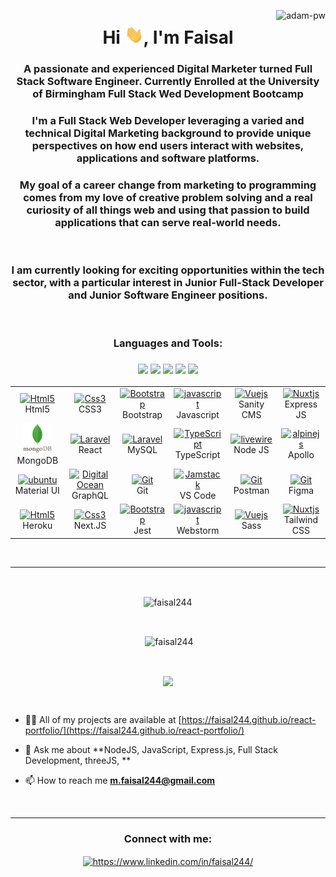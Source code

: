 <p><img align="right" src="https://github.com/Adam-pw/Adam-pw/blob/main/animation_500_kxa883sd.gif" alt="adam-pw" /></p>

<h1 align="center">Hi <img src="https://raw.githubusercontent.com/ABSphreak/ABSphreak/master/gifs/Hi.gif"width="30px">, I'm Faisal</h1>
<h3 align="center">A passionate and experienced Digital Marketer turned Full Stack Software Engineer. Currently Enrolled at the University of Birmingham Full Stack Wed Development Bootcamp</h3>

<h3 align="center">I'm a Full Stack Web Developer leveraging a varied and technical Digital Marketing background to provide unique perspectives on how end users interact with websites, applications and software platforms.</h3>


<h3 align="center">My goal of a career change from marketing to programming comes from my love of creative problem solving and a real curiosity of all things web and using that passion to build applications that can serve real-world needs.</h3>
<br>

<h3 align="center">I am currently looking for exciting opportunities within the tech sector, with a particular interest in Junior Full-Stack Developer and Junior Software Engineer positions.</h3>
<br>

 
<h3 align="center">  Languages and Tools: </h3>


<h3 align="center"><img src = "https://media2.giphy.com/media/QssGEmpkyEOhBCb7e1/giphy.gif?cid=ecf05e47a0n3gi1bfqntqmob8g9aid1oyj2wr3ds3mg700bl&rid=giphy.gif" width = 4%>
<img src = "https://media2.giphy.com/media/QssGEmpkyEOhBCb7e1/giphy.gif?cid=ecf05e47a0n3gi1bfqntqmob8g9aid1oyj2wr3ds3mg700bl&rid=giphy.gif" width = 4%>
<img src = "https://media2.giphy.com/media/QssGEmpkyEOhBCb7e1/giphy.gif?cid=ecf05e47a0n3gi1bfqntqmob8g9aid1oyj2wr3ds3mg700bl&rid=giphy.gif" width = 4%>
<img src = "https://media2.giphy.com/media/QssGEmpkyEOhBCb7e1/giphy.gif?cid=ecf05e47a0n3gi1bfqntqmob8g9aid1oyj2wr3ds3mg700bl&rid=giphy.gif" width = 4%>
<img src = "https://media2.giphy.com/media/QssGEmpkyEOhBCb7e1/giphy.gif?cid=ecf05e47a0n3gi1bfqntqmob8g9aid1oyj2wr3ds3mg700bl&rid=giphy.gif" width = 4%></h3>
<table align="center">
  <tr>
      <td align="center" width="96">
      <a href="#html5">
        <img src="https://seeklogo.com/images/H/html5-without-wordmark-color-logo-14D252D878-seeklogo.com.png" width="48" height="48" alt="Html5" />
      </a>
      <br>Html5
    </td>   
    <td align="center" width="96">
      <a href="#css3">
        <img src="https://upload.wikimedia.org/wikipedia/commons/thumb/6/62/CSS3_logo.svg/48px-CSS3_logo.svg.png" width="48" height="48" alt="Css3" />
      </a>
      <br>CSS3
    </td>
     <td align="center" width="96">
      <a href="#bootstrap">
        <img src="https://cdn.worldvectorlogo.com/logos/bootstrap-4.svg" width="48" height="48" alt="Bootstrap" />
      </a>
      <br>Bootstrap
    </td>
     <td align="center" width="96">
      <a href="#js">
        <img src="https://upload.wikimedia.org/wikipedia/commons/thumb/9/99/Unofficial_JavaScript_logo_2.svg/1024px-Unofficial_JavaScript_logo_2.svg.png" width="48" height="48" alt="javascript" />
      </a>
      <br>Javascript
    </td>
     <td align="center" width="96">
      <a href="#vuejs">
        <img src="https://avatars.githubusercontent.com/u/17177659?s=280&v=4" width="48" height="48" alt="Vuejs" />
      </a>
      <br>Sanity CMS
    </td>
     <td align="center" width="96">
      <a href="#suhailkakar-tech">
        <img src="https://assets.website-files.com/61ca3f775a79ec5f87fcf937/6202fcdee5ee8636a145a41b_1234-p-500.png" width="48" height="48" alt="Nuxtjs" />
      </a>
      <br>Express JS
    </td>      
  </tr>
  
  <tr>
     <td align="center" width="96">
      <a href="#nuxtjs" >
        <img src="https://raw.githubusercontent.com/devicons/devicon/master/icons/mongodb/mongodb-original-wordmark.svg" width="48" height="48" alt="PHP" />
      </a>
      <br>MongoDB
    </td>
      <td align="center" width="96">
      <a href="#laravel">
        <img src="https://seeklogo.com/images/R/react-logo-7B3CE81517-seeklogo.com.png" width="48" height="48" alt="Laravel" />
      </a>
      <br>React
    </td>
      <td align="center" width="96">
      <a href="#laravel">
        <img src="https://seeklogo.com/images/M/mysql-logo-69B39F7D18-seeklogo.com.png" width="48" height="48" alt="Laravel" />
      </a>
      <br>MySQL
    </td>
     <td align="center" width="96">
      <a href="#ts">
        <img src="https://upload.wikimedia.org/wikipedia/commons/thumb/4/4c/Typescript_logo_2020.svg/1200px-Typescript_logo_2020.svg.png" width="48" height="48" alt="TypeScript" />
      </a>
      <br>TypeScript
    </td>
     <td align="center" width="96">
        <a href="#livewire">
            <img src="https://seeklogo.com/images/N/nodejs-logo-FBE122E377-seeklogo.com.png" width="48" height="48"
                alt="livewire" />
        </a>
        <br>Node JS
    </td>
    <td align="center" width="96">
        <a href="#alpinejs">
            <img src="https://seeklogo.com/images/A/apollo-logo-DC7DD3C444-seeklogo.com.png" width="48"
                height="48" alt="alpinejs" />
        </a>
        <br>Apollo
    </td>   
  </tr>
   <tr>
      <td align="center" width="96">
      <a href="#ubuntu" >
        <img src="https://seeklogo.com/images/M/material-ui-logo-5BDCB9BA8F-seeklogo.com.png" width="48" height="48" alt="ubuntu" />
      </a>
      <br>Material UI
    </td>
     <td align="center" width="96">
      <a href="#digitalocean">
        <img src="https://www.vectorlogo.zone/logos/graphql/graphql-icon.svg" width="48" height="48" alt="Digital Ocean" />
      </a>
      <br>GraphQL
    </td>
      <td align="center" width="96">
      <a href="#git" >
        <img src="https://upload.wikimedia.org/wikipedia/commons/thumb/3/3f/Git_icon.svg/1200px-Git_icon.svg.png" width="48" height="48" alt="Git" />
      </a>
      <br>Git
    </td>
      <td align="center"  width="96">
      <a href="#vscode">
        <img src="https://upload.wikimedia.org/wikipedia/commons/9/9a/Visual_Studio_Code_1.35_icon.svg" width="48" height="48" alt="Jamstack" />
      </a>
      <br>VS Code
    </td>
      <td align="center" width="96">
      <a href="#postman" >
        <img src="https://www.vectorlogo.zone/logos/getpostman/getpostman-icon.svg" width="48" height="48" alt="Git" />
      </a>
      <br>Postman
    </td>
      <td align="center" width="96">
      <a href="#vuepress" >
        <img src="https://www.vectorlogo.zone/logos/figma/figma-icon.svg" width="48" height="48" alt="Git" />
      </a>
      <br>Figma
    </td>
  </tr>

  <tr>
      <td align="center" width="96">
      <a href="#html5">
        <img src="https://www.vectorlogo.zone/logos/heroku/heroku-icon.svg" width="48" height="48" alt="Html5" />
      </a>
      <br>Heroku
    </td>   
    <td align="center" width="96">
      <a href="#css3">
        <img src="https://seeklogo.com/images/N/next-js-logo-8FCFF51DD2-seeklogo.com.png" width="48" height="48" alt="Css3" />
      </a>
      <br>Next.JS
    </td>
     <td align="center" width="96">
      <a href="#bootstrap">
        <img src="https://seeklogo.com/images/J/jest-logo-F9901EBBF7-seeklogo.com.png" width="48" height="48" alt="Bootstrap" />
      </a>
      <br>Jest
    </td>
     <td align="center" width="96">
      <a href="#js">
        <img src="https://seeklogo.com/images/W/webstorm-logo-691E749F21-seeklogo.com.png" width="48" height="48" alt="javascript" />
      </a>
      <br>Webstorm
    </td>
     <td align="center" width="96">
      <a href="#vuejs">
        <img src="https://seeklogo.com/images/S/sass-logo-E41E7734A8-seeklogo.com.png" width="48" height="48" alt="Vuejs" />
      </a>
      <br>Sass
    </td>
     <td align="center" width="96">
      <a href="#suhailkakar-tech">
        <img src="https://seeklogo.com/images/T/tailwind-css-logo-5AD4175897-seeklogo.com.png" width="48" height="48" alt="Nuxtjs" />
      </a>
      <br>Tailwind CSS
    </td>      
  </tr>
</table>
<br>
<hr/>
<br>
<p align="center"><img align="center" src="https://github-readme-streak-stats.herokuapp.com?user=faisal244&theme=react&date_format=j%20M%5B%20Y%5D" alt="faisal244"></p>
<br>

<p align="center">&nbsp;<img align="center" src="https://github-readme-stats.vercel.app/api?username=faisal244&show_icons=true&locale=en&theme=react" alt="faisal244" /></p>
<br>

<p align="center"><img align="center" src="https://github-profile-trophy.vercel.app/?username=faisal244&theme=algolia" ></p>
<br>



- 👨‍💻 All of my projects are available at [https://faisal244.github.io/react-portfolio/](https://faisal244.github.io/react-portfolio/)

- 💬 Ask me about **NodeJS, JavaScript, Express.js, Full Stack Development, threeJS, **

- 📫 How to reach me **m.faisal244@gmail.com**
<br>
<hr/>

<h3 align="center">Connect with me:</h3>
<p align="center">
<a href="https://linkedin.com/in/https://www.linkedin.com/in/faisal244/" target="blank"><img align="center" src="https://raw.githubusercontent.com/rahuldkjain/github-profile-readme-generator/master/src/images/icons/Social/linked-in-alt.svg" alt="https://www.linkedin.com/in/faisal244/" height="30" width="40" /></a>
</p>
